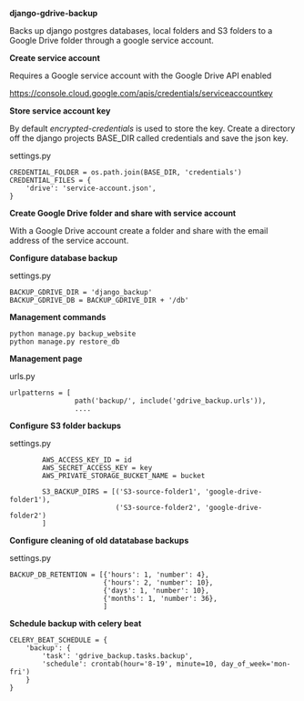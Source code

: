 
**django-gdrive-backup** 

Backs up django postgres databases, local folders and S3 folders to a Google Drive folder through a google service account.

**Create service account**

Requires a Google service account with the Google Drive API enabled

https://console.cloud.google.com/apis/credentials/serviceaccountkey

**Store service account key**

By default *encrypted-credentials* is used to store the key. Create a directory off the django projects BASE_DIR called credentials and save the json key. 

settings.py

    CREDENTIAL_FOLDER = os.path.join(BASE_DIR, 'credentials')
    CREDENTIAL_FILES = {
        'drive': 'service-account.json',
    }
  

**Create Google Drive folder and share with service account**

With a Google Drive account create a folder and share with the email address of the service account.


**Configure database backup**

settings.py

    BACKUP_GDRIVE_DIR = 'django_backup'
    BACKUP_GDRIVE_DB = BACKUP_GDRIVE_DIR + '/db'

**Management commands**

    python manage.py backup_website
    python manage.py restore_db

**Management page**

urls.py

    urlpatterns = [
                    path('backup/', include('gdrive_backup.urls')),
                    ....

**Configure S3 folder backups**

settings.py

            AWS_ACCESS_KEY_ID = id
            AWS_SECRET_ACCESS_KEY = key
            AWS_PRIVATE_STORAGE_BUCKET_NAME = bucket
            
            S3_BACKUP_DIRS = [('S3-source-folder1', 'google-drive-folder1'),
                              ('S3-source-folder2', 'google-drive-folder2')
            ]
            
**Configure cleaning of old datatabase backups**

settings.py

    BACKUP_DB_RETENTION = [{'hours': 1, 'number': 4}, 
                           {'hours': 2, 'number': 10},
                           {'days': 1, 'number': 10},
                           {'months': 1, 'number': 36},
                           ]

             
**Schedule backup with celery beat**

    CELERY_BEAT_SCHEDULE = {
        'backup': {
            'task': 'gdrive_backup.tasks.backup',
            'schedule': crontab(hour='8-19', minute=10, day_of_week='mon-fri')
        }
    }
            